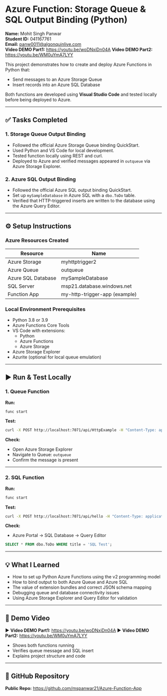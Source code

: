 # Azure Function: Storage Queue & SQL Output Binding (Python)

**Name:** Mohit Singh Panwar  
**Student ID:** 041167761  
**Email:** panw0011@algonquinlive.com  
**Video DEMO Part1:** https://youtu.be/woDNxiDn04A
**Video DEMO Part2:** https://youtu.be/WM0uYmA7LYY


This project demonstrates how to create and deploy Azure Functions in Python that:

- Send messages to an Azure Storage Queue
- Insert records into an Azure SQL Database

Both functions are developed using **Visual Studio Code** and tested locally before being deployed to Azure.

---

## ✅ Tasks Completed

### 1. Storage Queue Output Binding

- Followed the official Azure Storage Queue binding QuickStart.
- Used Python and VS Code for local development.
- Tested function locally using REST and curl.
- Deployed to Azure and verified messages appeared in `outqueue` via Azure Storage Explorer.

### 2. Azure SQL Output Binding

- Followed the official Azure SQL output binding QuickStart.
- Set up `mySampleDatabase` in Azure SQL with a `dbo.ToDo` table.
- Verified that HTTP-triggered inserts are written to the database using the Azure Query Editor.

---

## ⚙️ Setup Instructions

### Azure Resources Created

| Resource           | Name               |
|--------------------|--------------------|
| Azure Storage      | myhttptrigger2     |
| Azure Queue        | outqueue           |
| Azure SQL Database | mySampleDatabase   |
| SQL Server         | msp21.database.windows.net |
| Function App       | my-http-trigger-app (example) |

### Local Environment Prerequisites

- Python 3.8 or 3.9
- Azure Functions Core Tools
- VS Code with extensions:
  - Python
  - Azure Functions
  - Azure Storage
- Azure Storage Explorer
- Azurite (optional for local queue emulation)

---

## ▶️ Run & Test Locally

### 1. Queue Function

**Run:**

```bash
func start
```

**Test:**

```bash
curl -X POST http://localhost:7071/api/HttpExample -H "Content-Type: application/json" -d '{"name": "Azure"}'
```

**Check:**

- Open Azure Storage Explorer
- Navigate to Queue: `outqueue`
- Confirm the message is present

---

### 2. SQL Function

**Run:**

```bash
func start
```

**Test:**

```bash
curl -X POST http://localhost:7071/api/hello -H "Content-Type: application/json" -d '{"name": "SQL Test"}'
```

**Check:**

- Azure Portal → SQL Database → Query Editor

```sql
SELECT * FROM dbo.ToDo WHERE title = 'SQL Test';
```

---

## 💡 What I Learned

- How to set up Python Azure Functions using the v2 programming model
- How to bind output to both Azure Queue and Azure SQL
- The value of extension bundles and correct JSON schema mapping
- Debugging queue and database connectivity issues
- Using Azure Storage Explorer and Query Editor for validation

---

## 🎥 Demo Video

▶️ **Video DEMO Part1:** https://youtu.be/woDNxiDn04A
▶️ **Video DEMO Part2:** https://youtu.be/WM0uYmA7LYY 

- Shows both functions running
- Verifies queue message and SQL insert
- Explains project structure and code

---

## 🔗 GitHub Repository

**Public Repo:** https://github.com/mspanwar21/Azure-Function-App





